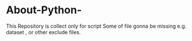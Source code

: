 # About-Python-
This Repository is collect only for script 
Some of file gonna be missing e.g. dataset , or other exclude files.
